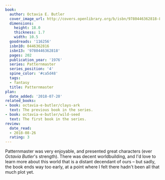 ```yaml
---
book:
  author: Octavia E. Butler
  cover_image_url: http://covers.openlibrary.org/b/isbn/9780446362818-L.jpg
  dimensions:
    height: 18.0
    thickness: 1.7
    width: 10.5
  goodreads: '116256'
  isbn10: 0446362816
  isbn13: '9780446362818'
  pages: 202
  publication_year: '1976'
  series: Patternmaster
  series_position: '4'
  spine_color: '#ca5d48'
  tags:
  - fantasy
  title: Patternmaster
plan:
  date_added: '2018-07-20'
related_books:
- book: octavia-e-butler/clays-ark
  text: The previous book in the series.
- book: octavia-e-butler/wild-seed
  text: The first book in the series.
review:
  date_read:
  - 2018-08-26
  rating: 3
---
```


Patternmaster was very enjoyable, and presented great characters (ever *Octavia Butler*'s strength). There was decent worldbuilding, and I'd love to learn more about this world that is a distant decendant of ours – but sadly, the book ends way too early, at a point where I felt there hadn't been all that much plot yet.

